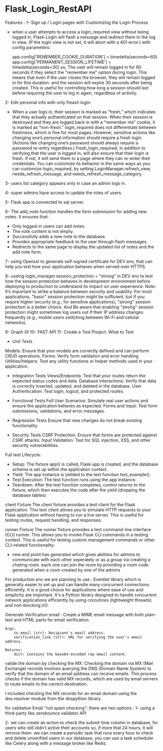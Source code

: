 # Flask_Login_RestAPI

Features : 
1- Sign up / Login pages with Customizing the Login Process 
  - when a user attempts to access a login_required view without being logged in, Flask-Login will flash a message and redirect them to the log in view. (If the login view is not set, it will abort with a 401 error.)
  with config parameters: 
        
    app.config['REMEMBER_COOKIE_DURATION'] = timedelta(seconds=60) 
    app.config['PERMANENT_SESSION_LIFETIME'] = timedelta(seconds=30)
    so, The user will remain logged in for 60 seconds if they select the "remember me" option during login. This means that even if the user closes the browser, they will remain logged in for this duration.
    and the session will expire 30 seconds after being created. This is useful for controlling how long a session should last before requiring the user to log in again, regardless of activity.


2- Edit personal info with only freash login.
 -  When a user logs in, their session is marked as “fresh,” which indicates that they actually authenticated on that session. When their session is destroyed and they are logged back in with a “remember me” cookie, it is marked as “non-fresh.” login_required does not differentiate between freshness, which is fine for most pages. However, sensitive actions like changing one’s personal information should require a fresh login. (Actions like changing one’s password should always require a password re-entry regardless.)
  fresh_login_required, in addition to verifying that the user is logged in, will also ensure that their login is fresh. If not, it will send them to a page where they can re-enter their credentials. You can customize its behavior in the same ways as you can customize login_required, by setting LoginManager.refresh_view, needs_refresh_message, and needs_refresh_message_category.

3- users list category appears only in case an admin logs in.

4- super admins have access to update the roles of users.

5- Flask app is connected to sql server.

6- The add_note function handles the form submission for adding new notes. It ensures that:

 - Only logged-in users can add notes.
 - The note content is not empty.
 - Successfully adds a new note to the database.
 - Provides appropriate feedback to the user through flash messages.
 - Redirects to the same page to display the updated list of notes and the add note form. 

 7- using Openssl to generate self-signed certificate for DEV env, that can help you test how your application behaves when served over HTTPS. 

 8- useing  login_manager.session_protection = "strong" in DEV env to test how the session protection behaves in development environment before deploying to production to understand its impact on user experience.
 Note: It’s important to strike a balance between security and usability. For most applications, "basic" session protection might be sufficient, but if you require higher security (e.g., for sensitive applications), "strong" session protection is a better choice. And Be aware that enabling "strong" session protection might sometimes log users out if their IP address changes frequently (e.g., mobile users switching between Wi-Fi and cellular networks).

 9- Graph GI
 10- FAST API
 11- Create a Test Project.
 What to Test
- Unit Tests

Models: Ensure that your models are correctly defined and can perform CRUD operations.
Forms: Verify form validation and error handling.
Utilities/Helpers: Test any utility functions or helper methods used in your application.


- Integration Tests
Views/Endpoints: Test that your routes return the expected status codes and data.
Database Interactions: Verify that data is correctly inserted, updated, and deleted in the database.
User Authentication: Test login, logout, and protected routes.


- Functional Tests
Full User Scenarios: Simulate real user actions and ensure the application behaves as expected.
Forms and Input: Test form submissions, validations, and error messages.


- Regression Tests
Ensure that new changes do not break existing functionality.


- Security Tests
CSRF Protection: Ensure that forms are protected against CSRF attacks.
Input Validation: Test for SQL injection, XSS, and other security vulnerabilities.

Full test Lifecycle:
- Setup: The fixture app() is called, Flask app is created, and the database schema is set up within the application context.
- Yield: The app instance is yielded to the test function test_example().
- Test Execution: The test function runs using the app instance.
- Teardown: After the test function completes, control returns to the fixture, which then executes the code after the yield (dropping the database tables).

client Fixture
The client fixture provides a test client for the Flask application. This test client allows you to simulate HTTP requests to your Flask application without having to run a live server. This is useful for testing routes, request handling, and responses.

runner Fixture
The runner fixture provides a test command-line interface (CLI) runner. This allows you to invoke Flask CLI commands in a testing context. This is useful for testing custom management commands or other CLI-related functionality.

- new end point has generated which gives abilities for admins to communicate with each other seperately or as a group via creating a chating room.
each one can join the room by providing a room code generated when a room created by one of the admins

For production env we are planning to use : 
Eventlet library which is generally easier to set up and can handle many concurrent connections efficiently. It is a good choice for applications where ease of use and simplicity are important.
It's a Python library designed to handle concurrent network applications efficiently by using coroutines (lightweight threads) and non-blocking I/O.




Generate Verification email :
   Create a MIME email message with both plain-text and HTML parts for email verification.

    Args:
        to_email (str): Recipient's email address.
        verification_link (str): URL for verifying the user's email address.

    Returns:
        dict: Contains the base64-encoded raw email content.

valide the domain by checking the MX: 
Checking the domain via MX (Mail Exchange) records involves querying the DNS (Domain Name System) to verify that the domain of an email address can receive emails. This process checks if the domain has valid MX records, which are used by email servers to route emails to the correct destination.

I included checking the MX records for an email domain using the dns.resolver module from the dnspython library

  for validation Email "not spam checking":
  there are two options : 
  1- using a third-party like zerobounce validator API

  2- we can create an action to check the submit time column in database, for users who still didn't active their accounts 
  so, if more that 24 hours, it will remove them.
  we can create a periodic task that runs every hour to check and delete unverified users in our database, you can use a task scheduler like Celery along with a message broker like Redis.

  